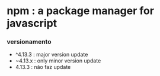 # npm : a package manager for javascript

### versionamento

* ^4.13.3 : major version update
* ~4.13.x : only minor version update
* 4.13.3 : não faz update